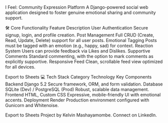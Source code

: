 
I Feel: Community Expression Platform
A Django-powered social web application designed to foster genuine emotional sharing and community support.

🛠️ Core Functionality
Feature	Description
User Authentication	Secure signup, login, and profile creation.
Post Management	Full CRUD (Create, Read, Update, Delete) support for all user posts.
Emotional Tagging	Posts must be tagged with an emotion (e.g., happy, sad) for context.
Reaction System	Users can provide feedback via Likes and Dislikes.
Supportive Comments	Standard commenting, with the option to mark comments as explicitly supportive.
Responsive Feed	Clean, scrollable feed view optimized for all devices.

Export to Sheets
💻 Tech Stack
Category	Technology	Key Components
Backend	Django 5.2	Secure framework, ORM, and form validation.
Database	SQLite (Dev) / PostgreSQL (Prod)	Robust, scalable data management.
Frontend	HTML, Custom CSS	Expressive, mobile-friendly UI with emotional accents.
Deployment	Render	Production environment configured with Gunicorn and Whitenoise.

Export to Sheets
Project by Kelvin Mashayamombe. Connect on LinkedIn.
